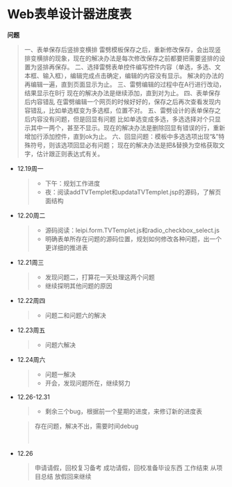 # Web表单设计器进度表

**问题** 

> 一、表单保存后竖排变横排
> 雷劈模板保存之后，重新修改保存，会出现竖排变横排的现象，现在的解决办法是每次修改保存之前都要把需要竖排的设置为竖排再保存。
> 二、选择雷劈表单控件编写控件内容（单选，多选、文本框、输入框），编辑完成点击确定，编辑的内容没有显示。
> 解决的办法的再编辑一遍，直到页面显示为止。
> 三、雷劈编辑的过程中在A行进行改动，结果显示在B行
> 现在的解决办法是继续添加，直到对为止。
> 四、表单保存后内容错乱
> 在雷劈编辑一个网页的时候好好的，保存之后再次查看发现内容错乱，比如单选框变为多选框，位置不对。
> 五、雷劈设计的表单保存之后内容没有问题，但是回显有问题
> 比如单选变成多选，多选选择对个只显示其中一两个，甚至不显示。现在的解决办法是删除回显有错误的行，重新增加行添加控件，直到ok为止。
> 六、回显问题：模板中多选选项出现“&”特殊符号，则该选项回显必有问题；
> 现在的解决办法是把&替换为空格获取文字，估计跟正则表达式有关。   

- 12.19周一

  > - 下午：规划工作进度
  > - 夜：阅读addTVTemplet和updataTVTemplet.jsp的源码，了解页面结构

- 12.20周二

  > - 源码阅读：leipi.form.TVTemplet.js和radio_checkbox_select.js
  > - 明确表单所存在问题的源码位置，规划如何修改各种问题，出一个更详细的推进表

- 12.21周三

  > - 发现问题二，打算花一天处理这两个问题
  > - 继续探明其他问题的原因

- 12.22周四

  > - 问题二和问题六的解决

- 12.23周五

  > - 问题六解决

- 12.24周六

  > - 问题一解决
  > - 开会，发现问题所在，继续努力

- 12.26-12.31

  > - 剩余三个bug，根据前一个星期的进度，来修订新的进度表

  > 存在问题，解决不出，需要时间debug
  >
  > ​

- 12.26

  > 申请请假，回校复习备考
  > 成功请假，回校准备毕设东西
  > 工作结束
  > 从项目总结
  > 放假回来继续
